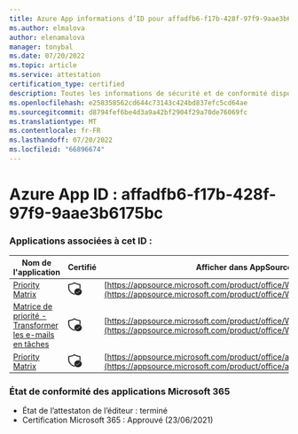 ```yaml
---
title: Azure App informations d’ID pour affadfb6-f17b-428f-97f9-9aae3b6175bc
ms.author: elmalova
author: elenamalova
manager: tonybal
ms.date: 07/20/2022
ms.topic: article
ms.service: attestation
certification_type: certified
description: Toutes les informations de sécurité et de conformité disponibles pour affadfb6-f17b-428f-97f9-9aae3b6175bc.
ms.openlocfilehash: e258358562cd644c73143c424bd837efc5cd64ae
ms.sourcegitcommit: d8794fef6be4d3a9a42bf2904f29a70de76069fc
ms.translationtype: MT
ms.contentlocale: fr-FR
ms.lasthandoff: 07/20/2022
ms.locfileid: "66896674"
---
```

# <a name="azure-app-id-affadfb6-f17b-428f-97f9-9aae3b6175bc"></a>Azure App ID : affadfb6-f17b-428f-97f9-9aae3b6175bc


### <a name="apps-associated-with-this-id"></a>Applications associées à cet ID :
| **Nom de l'application** | **Certifié** | **Afficher dans AppSource** |
|--------------|---------------|-----------------------|
| [Priority Matrix](../forward/WA104382005.md) | <img alt="Certified application badge" src="../media/certified-badge.png" height="25" width="25" /> | [https://appsource.microsoft.com/product/office/WA104382005](https://appsource.microsoft.com/product/office/WA104382005) |
| [Matrice de priorité - Transformer les e-mails en tâches](../forward/WA104381735.md) | <img alt="Certified application badge" src="../media/certified-badge.png" height="25" width="25" /> | [https://appsource.microsoft.com/product/office/WA104381735](https://appsource.microsoft.com/product/office/WA104381735) |
| [Priority Matrix](../forward/appfluenceinc.m_pm_msft.md) | <img alt="Certified application badge" src="../media/certified-badge.png" height="25" width="25" /> | [https://appsource.microsoft.com/product/office/appfluenceinc.m_pm_msft](https://appsource.microsoft.com/product/office/appfluenceinc.m_pm_msft) |

### <a name="microsoft-365-app-compliance-status"></a>État de conformité des applications Microsoft 365
- État de l’attestaton de l’éditeur : terminé
- Certification Microsoft 365 : Approuvé (23/06/2021)
